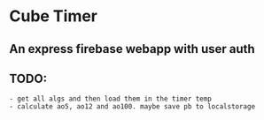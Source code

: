 # Cube Timer
## An express firebase webapp with user auth

## TODO:
    - get all algs and then load them in the timer temp
    - calculate ao5, ao12 and ao100. maybe save pb to localstorage